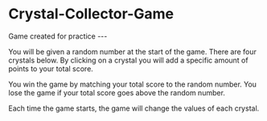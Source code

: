 # Crystal-Collector-Game
Game created for practice ---

You will be given a random number at the start of the game. There are four crystals below. 
By clicking on a crystal you will add a specific amount of points to your total score. 

You win the game by matching your total score to the random number. 
You lose the game if your total score goes above the random number. 

Each time the game starts, the game will change the values of each crystal.
